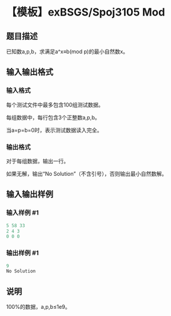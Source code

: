 # 【模板】exBSGS/Spoj3105 Mod

## 题目描述

已知数a,p,b，求满足a^x≡b(mod p)的最小自然数x。

## 输入输出格式

### 输入格式

每个测试文件中最多包含100组测试数据。

每组数据中，每行包含3个正整数a,p,b。

当a=p=b=0时，表示测试数据读入完全。

### 输出格式

对于每组数据，输出一行。

如果无解，输出“No Solution”（不含引号），否则输出最小自然数解。

## 输入输出样例

### 输入样例 #1

```cpp
5 58 33
2 4 3
0 0 0
```


### 输出样例 #1

```cpp
9
No Solution
```


## 说明

100%的数据，a,p,b≤1e9。

